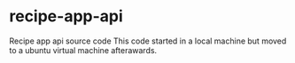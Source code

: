 # recipe-app-api
Recipe app api source code
This code started in a local machine but moved to a ubuntu virtual machine afterawards.
